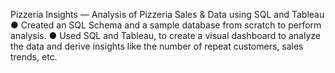 Pizzeria Insights — Analysis of Pizzeria Sales & Data using SQL and Tableau 
● Created an SQL Schema and a sample database from scratch to perform analysis. 
● Used SQL and Tableau, to create a visual dashboard to analyze the data and derive insights like the number of repeat customers, sales trends, etc.
